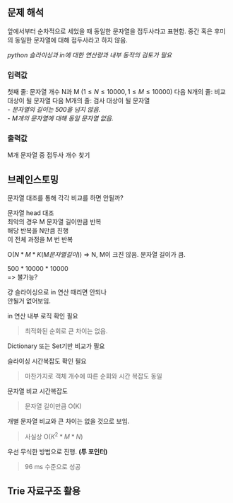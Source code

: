 ## 문제 해석

앞에서부터 순차적으로 세었을 때 동일한 문자열을 접두사라고 표현함.
중간 혹은 후미의 동일한 문자열에 대해 접두사라고 하지 않음.

*python 슬라이싱과 in에 대한 연산량과 내부 동작의 검토가 필요*

### 입력값

첫째 줄: 문자열 개수 N과 M ($1 \leq N \leq 10000, 1 \leq M \leq 10000$)
다음 N개의 줄: 비교 대상이 될 문자열
다음 M개의 줄: 검사 대상이 될 문자열          
*- 문자열의 길이는 500을 넘지 않음.*       
*- M개의 문자열에 대해 동일 문자열 없음.*

### 출력값

M개 문자열 중 접두사 개수 찾기

## 브레인스토밍

문자열 대조를 통해 각각 비교를 하면 안될까? 

문자열 head 대조      
최악의 경우 M 문자열 길이만큼 반복        
해당 반복을  N만큼 진행          
이 전체 과정을 M 번 반복

O($N*M*K(M문자열 길이)$) => N, M이 크진 않음. 문자열 길이가 큼.

500 * 10000 * 10000         
=> 불가능?

걍 슬라이싱으로 in 연산 때리면 안되나      
안될거 없어보임.

in 연산 내부 로직 확인 필요
> 최적화된 순회로 큰 차이는 없음.

Dictionary 또는 Set기반 비교가 필요

슬라이싱 시간복잡도 확인 필요
> 마찬가지로 객체 개수에 따른 순회와 시간 복잡도 동일

문자열 비교 시간복잡도
> 문자열 길이만큼 O(K)

개별 문자열 비교와 큰 차이는 없을 것으로  보임.        
> 사실상 O($K^2 * M * N$)

우선 무식한 방법으로 진행. **(투 포인터)**
> 96 ms 수준으로 성공

## Trie 자료구조 활용
